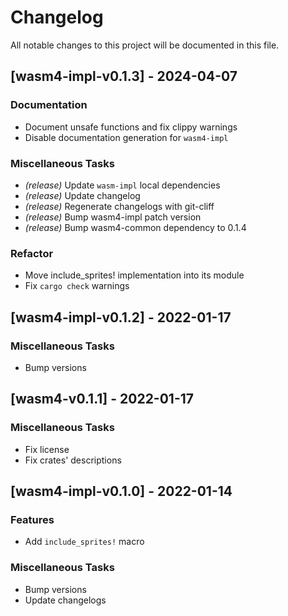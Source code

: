# Changelog

All notable changes to this project will be documented in this file.

## [wasm4-impl-v0.1.3] - 2024-04-07

### Documentation

- Document unsafe functions and fix clippy warnings
- Disable documentation generation for `wasm4-impl`


### Miscellaneous Tasks

- *(release)* Update `wasm-impl` local dependencies
- *(release)* Update changelog
- *(release)* Regenerate changelogs with git-cliff
- *(release)* Bump wasm4-impl patch version
- *(release)* Bump wasm4-common dependency to 0.1.4


### Refactor

- Move include_sprites! implementation into its module
- Fix `cargo check` warnings


## [wasm4-impl-v0.1.2] - 2022-01-17

### Miscellaneous Tasks

- Bump versions


## [wasm4-v0.1.1] - 2022-01-17

### Miscellaneous Tasks

- Fix license
- Fix crates' descriptions


## [wasm4-impl-v0.1.0] - 2022-01-14

### Features

- Add `include_sprites!` macro


### Miscellaneous Tasks

- Bump versions
- Update changelogs


<!-- generated by git-cliff -->
